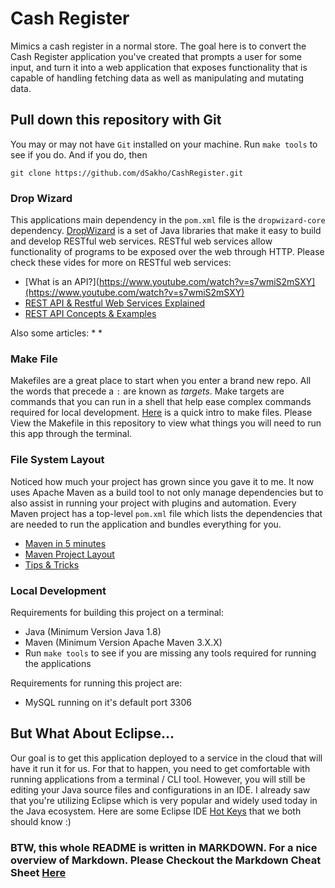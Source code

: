 # Cash Register
Mimics a cash register in a normal store. The goal here is to convert the Cash Register application you've created that prompts a user for some input, and turn it into a web application that exposes functionality that is capable of handling fetching data as well as manipulating and mutating data.

## Pull down this repository with Git
You may or may not have `Git` installed on your machine. Run `make tools` to see if you do.
And if you do, then
```
git clone https://github.com/dSakho/CashRegister.git
```

### Drop Wizard
This applications main dependency in the `pom.xml` file is the `dropwizard-core` dependency. 
[DropWizard](https://www.dropwizard.io/1.3.12/docs/index.html) is a set of Java libraries that make it easy to build and develop RESTful web services. RESTful web services allow functionality of programs to be exposed over the web through HTTP.
Please check these vides for more on RESTful web services:
* [What is an API?](https://www.youtube.com/watch?v=s7wmiS2mSXY](https://www.youtube.com/watch?v=s7wmiS2mSXY)
* [REST API & Restful Web Services Explained](https://www.youtube.com/watch?v=LooL6_chvN4)
* [REST API Concepts & Examples](https://www.youtube.com/watch?v=7YcW25PHnAA)

Also some articles:
* 
* 
### Make File 
Makefiles are a great place to start when you enter a brand new repo. All the words that precede a `:` are known as _targets_.  Make targets are commands that you can run in a shell that help ease complex commands required for local development. [Here]([https://blog.jayway.com/2017/03/12/short-introduction-makefiles/](https://blog.jayway.com/2017/03/12/short-introduction-makefiles/)) is a quick intro to make files. Please View the Makefile in this repository to view what things you will need to run this app through the terminal.
  

### File System Layout
Noticed how much your project has grown since you gave it to me. It now uses Apache Maven as a build tool to not only manage dependencies but to also assist in running your project with plugins and automation. Every Maven project has a top-level `pom.xml` file which lists the dependencies that are needed to run the application and bundles everything for you. 
* [Maven in 5 minutes](https://maven.apache.org/guides/getting-started/maven-in-five-minutes.html)
* [Maven Project Layout](https://maven.apache.org/guides/introduction/introduction-to-the-standard-directory-layout.html)
* [Tips & Tricks](https://dzone.com/articles/10-effective-tips-on-using-maven)

 ### Local Development
 Requirements for building this project on a terminal:
* Java (Minimum Version Java 1.8)
* Maven (Minimum Version Apache Maven 3.X.X)
* Run `make tools` to see if you are missing any tools required for running the applications

Requirements for running this project are:
* MySQL running on it's default port 3306


## But What About Eclipse...
Our goal is to get this application deployed to a service in the cloud that will have it run it for us. For that to happen, you need to get comfortable with running applications from a terminal / CLI tool. However, you will still be editing your Java source files and configurations in an IDE. I already saw that you're utilizing Eclipse which is very popular and widely used today in the Java ecosystem. Here are some Eclipse IDE [Hot Keys](https://dzone.com/articles/top-30-eclipse-keyboard-shortcuts-for-java-program-1**) that we both should know :)

### BTW, this whole README is written in MARKDOWN. For a nice overview of Markdown. Please Checkout the Markdown Cheat Sheet [Here](https://github.com/adam-p/markdown-here/wiki/Markdown-Cheatsheet)